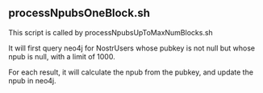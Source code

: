 
## processNpubsOneBlock.sh 
This script is called by processNpubsUpToMaxNumBlocks.sh

It will first query neo4j for NostrUsers whose pubkey is not null but whose npub is null, with a limit of 1000.

For each result, it will calculate the npub from the pubkey, and update the npub in neo4j.

